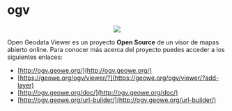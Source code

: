 # ogv
<p align="center">
  <img src="https://github.com/geowe/ogv/blob/master/screenshot.png">
</p>

Open Geodata Viewer es un proyecto <b>Open Source</b> de un visor de mapas abierto online. Para conocer más acerca del proyecto puedes acceder a los siguientes enlaces:

- [http://ogv.geowe.org/](http://ogv.geowe.org/)
- [https://geowe.org/ogv/viewer/?](https://geowe.org/ogv/viewer/?add-layer)
- [http://ogv.geowe.org/doc/](http://ogv.geowe.org/doc/)
- [http://ogv.geowe.org/url-builder/](http://ogv.geowe.org/url-builder/)
